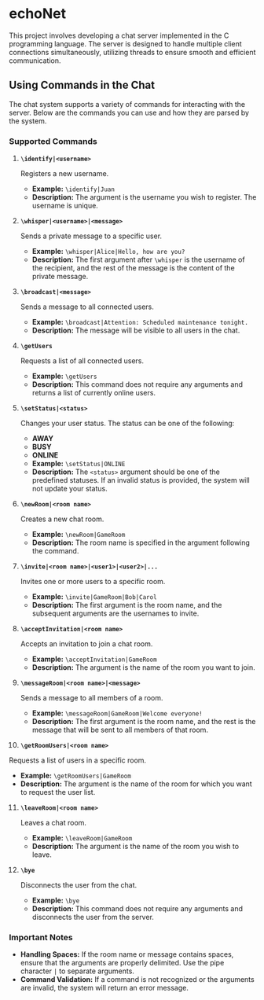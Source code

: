 # echoNet
This project involves developing a chat server implemented in the C programming language. The server is designed to handle multiple client connections simultaneously, utilizing threads to ensure smooth and efficient communication.

## Using Commands in the Chat

The chat system supports a variety of commands for interacting with the server. Below are the commands you can use and how they are parsed by the system.

### Supported Commands

1. **`\identify|<username>`**

    Registers a new username.
    - **Example:** `\identify|Juan`
    - **Description:** The argument is the username you wish to register. The username is unique.

2. **`\whisper|<username>|<message>`**

   Sends a private message to a specific user.
   - **Example:** `\whisper|Alice|Hello, how are you?`
   - **Description:** The first argument after `\whisper` is the username of the recipient, and the rest of the message is the content of the private message.

3. **`\broadcast|<message>`**

   Sends a message to all connected users.
   - **Example:** `\broadcast|Attention: Scheduled maintenance tonight.`
   - **Description:** The message will be visible to all users in the chat.

4. **`\getUsers`**

   Requests a list of all connected users.
   - **Example:** `\getUsers`
   - **Description:** This command does not require any arguments and returns a list of currently online users.

5. **`\setStatus|<status>`**

   Changes your user status. The status can be one of the following:
   - **AWAY**
   - **BUSY**
   - **ONLINE**
   - **Example:** `\setStatus|ONLINE`
   - **Description:** The `<status>` argument should be one of the predefined statuses. If an invalid status is provided, the system will not update your status.

6. **`\newRoom|<room name>`**

   Creates a new chat room.
   - **Example:** `\newRoom|GameRoom`
   - **Description:** The room name is specified in the argument following the command.

7. **`\invite|<room name>|<user1>|<user2>|...`**

   Invites one or more users to a specific room.
   - **Example:** `\invite|GameRoom|Bob|Carol`
   - **Description:** The first argument is the room name, and the subsequent arguments are the usernames to invite.

8. **`\acceptInvitation|<room name>`**

   Accepts an invitation to join a chat room.
   - **Example:** `\acceptInvitation|GameRoom`
   - **Description:** The argument is the name of the room you want to join.

9. **`\messageRoom|<room name>|<message>`**

   Sends a message to all members of a room.
   - **Example:** `\messageRoom|GameRoom|Welcome everyone!`
   - **Description:** The first argument is the room name, and the rest is the message that will be sent to all members of that room.

10. **`\getRoomUsers|<room name>`**

   Requests a list of users in a specific room.
   - **Example:** `\getRoomUsers|GameRoom`
   - **Description:** The argument is the name of the room for which you want to request the user list.

11. **`\leaveRoom|<room name>`**

    Leaves a chat room.
    - **Example:** `\leaveRoom|GameRoom`
    - **Description:** The argument is the name of the room you wish to leave.

12. **`\bye`**

    Disconnects the user from the chat.
    - **Example:** `\bye`
    - **Description:** This command does not require any arguments and disconnects the user from the server.



### Important Notes

- **Handling Spaces:** If the room name or message contains spaces, ensure that the arguments are properly delimited. Use the pipe character `|` to separate arguments.
- **Command Validation:** If a command is not recognized or the arguments are invalid, the system will return an error message.

